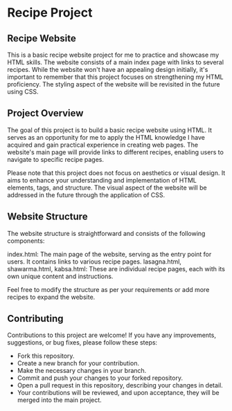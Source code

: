 # Recipe Project

## Recipe Website
This is a basic recipe website project for me to practice and showcase my HTML skills. The website consists of a main index page with links to several recipes. While the website won't have an appealing design initially, it's important to remember that this project focuses on strengthening my HTML proficiency. The styling aspect of the website will be revisited in the future using CSS.

## Project Overview
The goal of this project is to build a basic recipe website using HTML. It serves as an opportunity for me to apply the HTML knowledge I have acquired and gain practical experience in creating web pages. The website's main page will provide links to different recipes, enabling users to navigate to specific recipe pages.

Please note that this project does not focus on aesthetics or visual design. It aims to enhance your understanding and implementation of HTML elements, tags, and structure. The visual aspect of the website will be addressed in the future through the application of CSS.

## Website Structure
The website structure is straightforward and consists of the following components:

index.html: The main page of the website, serving as the entry point for users. It contains links to various recipe pages.
lasagna.html, shawarma.html, kabsa.html: These are individual recipe pages, each with its own unique content and instructions.

Feel free to modify the structure as per your requirements or add more recipes to expand the website.

## Contributing
Contributions to this project are welcome! If you have any improvements, suggestions, or bug fixes, please follow these steps:

- Fork this repository.
- Create a new branch for your contribution.
- Make the necessary changes in your branch.
- Commit and push your changes to your forked repository.
- Open a pull request in this repository, describing your changes in detail.
- Your contributions will be reviewed, and upon acceptance, they will be merged into the main project.